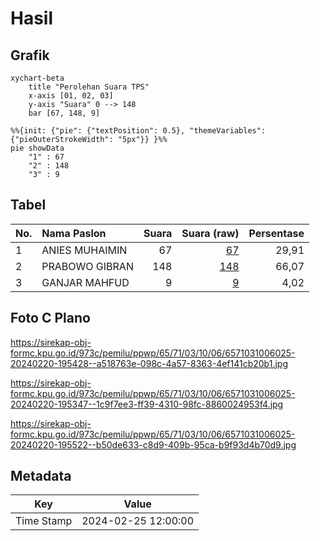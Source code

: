 # Hasil

## Grafik

```mermaid
xychart-beta
    title "Perolehan Suara TPS"
    x-axis [01, 02, 03]
    y-axis "Suara" 0 --> 148
    bar [67, 148, 9]
```

```mermaid
%%{init: {"pie": {"textPosition": 0.5}, "themeVariables": {"pieOuterStrokeWidth": "5px"}} }%%
pie showData
    "1" : 67
    "2" : 148
    "3" : 9
```

## Tabel

| No. | Nama Paslon    | Suara | Suara (raw) | Persentase |
|:--- |:-------------- | -----:| -----------:| ----------:|
| 1   | ANIES MUHAIMIN | 67    | [67][p-1]   | 29,91      |
| 2   | PRABOWO GIBRAN | 148   | [148][p-2]  | 66,07      |
| 3   | GANJAR MAHFUD  | 9     | [9][p-3]    | 4,02       |


[p-1]: https://github.com/gigit-pemilu/pemilu-2024-65-kalimantan-utara/blob/main/pilpres/hitung-suara/sub/65-kalimantan-utara/sub/71-kota-tarakan/sub/03-tarakan-timur/sub/1006-pantai-amal/sub/025-tps/sub/paslon-1.txt
[p-2]: https://github.com/gigit-pemilu/pemilu-2024-65-kalimantan-utara/blob/main/pilpres/hitung-suara/sub/65-kalimantan-utara/sub/71-kota-tarakan/sub/03-tarakan-timur/sub/1006-pantai-amal/sub/025-tps/sub/paslon-2.txt
[p-3]: https://github.com/gigit-pemilu/pemilu-2024-65-kalimantan-utara/blob/main/pilpres/hitung-suara/sub/65-kalimantan-utara/sub/71-kota-tarakan/sub/03-tarakan-timur/sub/1006-pantai-amal/sub/025-tps/sub/paslon-3.txt

## Foto C Plano

https://sirekap-obj-formc.kpu.go.id/973c/pemilu/ppwp/65/71/03/10/06/6571031006025-20240220-195428--a518763e-098c-4a57-8363-4ef141cb20b1.jpg

https://sirekap-obj-formc.kpu.go.id/973c/pemilu/ppwp/65/71/03/10/06/6571031006025-20240220-195347--1c9f7ee3-ff39-4310-98fc-8860024953f4.jpg

https://sirekap-obj-formc.kpu.go.id/973c/pemilu/ppwp/65/71/03/10/06/6571031006025-20240220-195522--b50de633-c8d9-409b-95ca-b9f93d4b70d9.jpg


## Metadata

| Key        | Value               |
| ---------- | ------------------- |
| Time Stamp | 2024-02-25 12:00:00 |



